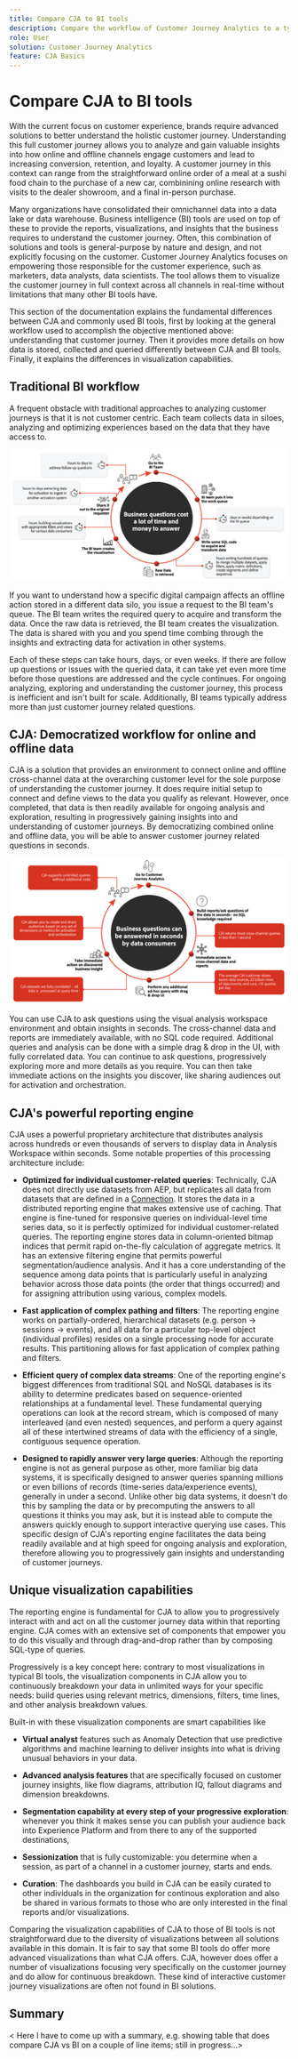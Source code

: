 ```yaml
---
title: Compare CJA to BI tools
description: Compare the workflow of Customer Journey Analytics to a typical BI workflow
role: User
solution: Customer Journey Analytics
feature: CJA Basics
---
```


# Compare CJA to BI tools

With the current focus on customer experience, brands require advanced solutions to better understand the holistic customer journey. Understanding this full customer journey allows you to analyze and gain valuable insights into how online and offline channels engage customers and lead to increasing conversion, retention, and loyalty. A customer journey in this context can range from the straightforward online order of a meal at a sushi food chain to the purchase of a new car, combinining online research with visits to the dealer showroom, and a final in-person purchase.

Many organizations have consolidated their omnichannel data into a data lake or data warehouse. Business intelligence (BI) tools are used on top of these to provide the reports, visualizations, and insights that the business requires to understand the customer journey. Often, this combination of solutions and tools is general-purpose by nature and design, and not explicitly focusing on the customer. Customer Journey Analytics focuses on empowering those responsible for the customer experience, such as marketers, data analysts, data scientists. The tool allows them to visualize the customer journey in full context across all channels in real-time without limitations that many other BI tools have.

This section of the documentation explains the fundamental differences between CJA and commonly used BI tools, first by looking at the general workflow used to accomplish the objective mentioned above: understanding that customer journey. Then it provides more details on how data is stored, collected and queried differently between CJA and BI tools. Finally, it explains the differences in visualization capabilities.

## Traditional BI workflow

A frequent obstacle with traditional approaches to analyzing customer journeys is that it is not customer centric. Each team collects data in siloes, analyzing and optimizing experiences based on the data that they have access to.

![Typical BI workflow](./assets/biworkflow.png)

If you want to understand how a specific digital campaign affects an offline action stored in a different data silo, you issue a request to the BI team's queue. The BI team writes the required query to acquire and transform the data. Once the raw data is retrieved, the BI team creates the visualization. The data is shared with you and you spend time combing through the insights and extracting data for activation in other systems. 

Each of these steps can take hours, days, or even weeks. If there are follow up questions or issues with the queried data, it can take yet even more time before those questions are addressed and the cycle continues. For ongoing analyzing, exploring and understanding the customer journey, this process is inefficient and isn't built for scale. Additionally, BI teams typically address more than just customer journey related questions.

## CJA: Democratized workflow for online and offline data

CJA is a solution that provides an environment to connect online and offline cross-channel data at the overarching customer level for the sole purpose of understanding the customer journey. It does require initial setup to connect and define views to the data you qualify as relevant. However, once completed, that data is then readily available for ongoing analysis and exploration, resulting in progressively gaining insights into and understanding of customer journeys. By democratizing combined online and offline data, you will be able to answer customer journey related questions in seconds.

![CJA workflow](./assets/cjaworkflow.png)

You can use CJA to ask questions using the visual analysis workspace environment and obtain insights in seconds. The cross-channel data and reports are immediately available, with no SQL code required. Additional queries and analysis can be done with a simple drag & drop in the UI, with fully correlated data. You can continue to ask questions, progressively exploring more and more details as you require. You can then take immediate actions on the insights you discover, like sharing audiences out for activation and orchestration.

## CJA's powerful reporting engine

<!--(*add bullets to the individual strengths of the reporting engine, and a catchy summary at the beginning. I took a stab...but feel free to change them*)

CJA is based on the data that is ingested in Adobe Experience Platform as datasets. You can use an Adobe Analytics dataset coming from Adobe Analytics data streaming into Adobe Experience Platform through the Analytics source connector. Or you can use a CRM dataset resulting from configuring a Microsoft Dynamics source connector to your Microsoft Dynamics instance. See the [Data Ingestion](../data-ingestion/data-ingestion.md) section for more information on how to ingest data into Adobe Experience Platform and use it in Customer Journey Analytics.-->

CJA uses a powerful proprietary architecture that distributes analysis across hundreds or even thousands of servers to display data in Analysis Workspace within seconds. Some notable properties of this processing architecture include:

* **Optimized for individual customer-related queries**: Technically, CJA does not directly use datasets from AEP, but replicates all data from datasets that are defined in a [Connection](../connections/overview.md). It stores the data in a distributed reporting engine that makes extensive use of caching. That engine is fine-tuned for responsive queries on individual-level time series data, so it is perfectly optimized for individual customer-related queries. The reporting engine stores data in column-oriented bitmap indices that permit rapid on-the-fly calculation of aggregate metrics. It has an extensive filtering engine that permits powerful segmentation/audience analysis. And it has a core understanding of the sequence among data points that is particularly useful in analyzing behavior across those data points (the order that things occurred) and for assigning attribution using various, complex models.

* **Fast application of complex pathing and filters**: The reporting engine works on partially-ordered, hierarchical datasets (e.g. person -> sessions -> events), and all data for a particular top-level object (individual profiles) resides on a single processing node for accurate results. This partitioning allows for fast application of complex pathing and filters.

* **Efficient query of complex data streams**: One of the reporting engine's biggest differences from traditional SQL and NoSQL databases is its ability to determine predicates based on sequence-oriented relationships at a fundamental level. These fundamental querying operations can look at the record stream, which is composed of many interleaved (and even nested) sequences, and perform a query against all of these intertwined streams of data with the efficiency of a single, contiguous sequence operation. 

* **Designed to rapidly answer very large queries**: Although the reporting engine is not as general purpose as other, more familiar big data systems, it is specifically designed to answer queries spanning millions or even billions of records (time-series data/experience events), generally in under a second. Unlike other big data systems, it doesn't do this by sampling the data or by precomputing the answers to all questions it thinks you may ask, but it is instead able to compute the answers quickly enough to support interactive querying use cases. This specific design of CJA's reporting engine facilitates the data being readily available and at high speed for ongoing analysis and exploration, therefore allowing you to progressively gain insights and understanding of customer journeys.

## Unique visualization capabilities

The reporting engine is fundamental for CJA to allow you to progressively interact with and act on all the customer journey data within that reporting engine. CJA comes with an extensive set of components that empower you to do this visually and through drag-and-drop rather than by composing SQL-type of queries. 

Progressively is a key concept here: contrary to most visualizations in typical BI tools, the visualization components in CJA allow you to continuously breakdown your data in unlimited ways for your specific needs: build queries using relevant metrics, dimensions, filters, time lines, and other analysis breakdown values. 

Built-in with these visualization components are smart capabilities like 

* **Virtual analyst** features such as Anomaly Detection that use predictive algorithms and machine learning to deliver insights into what is driving unusual behaviors in your data.

* **Advanced analysis features** that are specifically focused on customer journey insights, like flow diagrams, attribution IQ, fallout diagrams and dimension breakdowns.

* **Segmentation capability at every step of your progressive exploration**: whenever you think it makes sense you can publish your audience back into Experience Platform and from there to any of the supported destinations, 

* **Sessionization** that is fully customizable: you determine when a session, as part of a channel in a customer journey, starts and ends.

* **Curation**: The dashboards you build in CJA can be easily curated to other individuals in the organization for continous exploration and also be shared in various formats to those who are only interested in the final reports and/or visualizations.

Comparing the visualization capabilities of CJA to those of BI tools is not straightforward due to the diversity of visualizations between all solutions available in this domain. It is fair to say that some BI tools do offer more advanced visualizations than what CJA offers. CJA, however does offer a number of visualizations focusing very specifically on the customer journey and do allow for continuous breakdown. These kind of interactive customer journey visualizations are often not found in BI solutions.

## Summary

< Here I have to come up with a summary, e.g. showing table that does compare CJA vs BI on a couple of line items; still in progress...>

